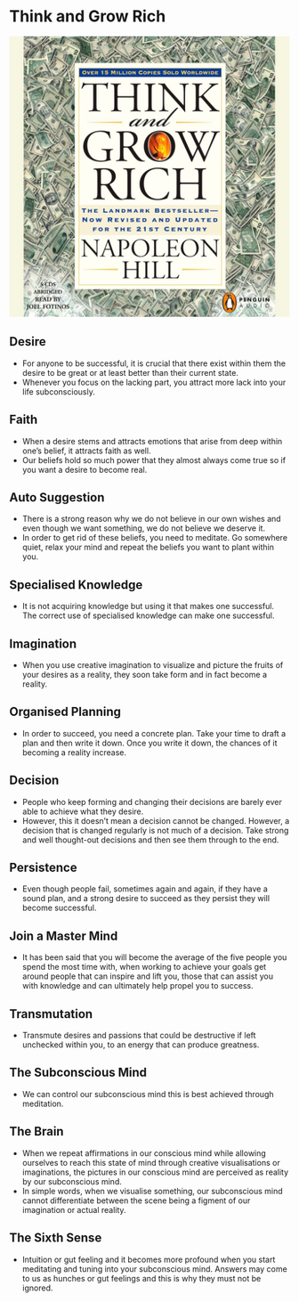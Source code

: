 # Think and Grow Rich

![Cover](./images/cover-think-and-grow-rich.jpg)

## Desire
- For anyone to be successful, it is crucial that there exist within them the desire to be great or at least better than their current state.
- Whenever you focus on the lacking part, you attract more lack into your life subconsciously.
## Faith

- When a desire stems and attracts emotions that arise from deep within one’s belief, it attracts faith as well.
- Our beliefs hold so much power that they almost always come true so if you want a desire to become real.

## Auto Suggestion
- There is a strong reason why we do not believe in our own wishes and even though we want something, we do not believe we deserve it.
- In order to get rid of these beliefs, you need to meditate. Go somewhere quiet, relax your mind and repeat the beliefs you want to plant within you.

## Specialised Knowledge
- It is not acquiring knowledge but using it that makes one successful. The correct use of specialised knowledge can make one successful.

## Imagination
- When you use creative imagination to visualize and picture the fruits of your desires as a reality, they soon take form and in fact become a reality.

## Organised Planning
- In order to succeed, you need a concrete plan. Take your time to draft a plan and then write it down. Once you write it down, the chances of it becoming a reality increase.

## Decision
- People who keep forming and changing their decisions are barely ever able to achieve what they desire. 
- However, this it doesn’t mean a decision cannot be changed. However, a decision that is changed regularly is not much of a decision. Take strong and well thought-out decisions and then see them through to the end.

## Persistence
- Even though people fail, sometimes again and again, if they have a sound plan, and a strong desire to succeed as they persist they will become successful.

## Join a Master Mind
- It has been said that you will become the average of the five people you spend the most time with, when working to achieve your goals get around people that can inspire and lift you, those that can assist you with knowledge and can ultimately help propel you to success.

## Transmutation
- Transmute desires and passions that could be destructive if left unchecked within you, to an energy that can produce greatness.

## The Subconscious Mind
- We can control our subconscious mind this is best achieved through meditation. 

## The Brain
- When we repeat affirmations in our conscious mind while allowing ourselves to reach this state of mind through creative visualisations or imaginations, the pictures in our conscious mind are perceived as reality by our subconscious mind.
- In simple words, when we visualise something, our subconscious mind cannot differentiate between the scene being a figment of our imagination or actual reality.

## The Sixth Sense
- Intuition or gut feeling and it becomes more profound when you start meditating and tuning into your subconscious mind. Answers may come to us as hunches or gut feelings and this is why they must not be ignored.
